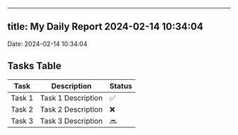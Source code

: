 
---
title: My Daily Report 2024-02-14 10:34:04
---

Date: 2024-02-14 10:34:04

## Tasks Table

| Task | Description | Status |
|------|-------------|--------|
| Task 1 | Task 1 Description | ✅ |
| Task 2 | Task 2 Description | ❌ |
| Task 3 | Task 3 Description | 🔜 |
